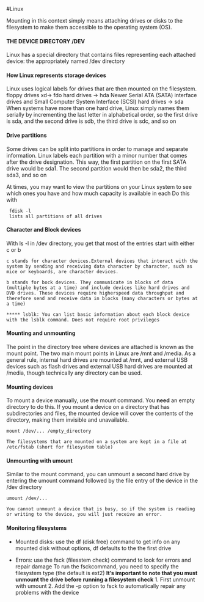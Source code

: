 #Linux 

Mounting in this context simply means attaching drives or disks to the filesystem to make them accessible to the operating system (OS).

#### THE DEVICE DIRECTORY /DEV
Linux has a special directory that contains files representing each attached device: the appropriately named /dev directory

#### How Linux represents storage devices
Linux uses logical labels for drives that are then mounted on the filesystem. 
 floppy drives xd-> fdo
 hard drives -> hda
 Newer Serial ATA (SATA) interface drives and Small Computer System Interface (SCSI) hard drives -> sda
 When systems have more than one hard drive, Linux simply names them serially by incrementing the last letter in alphabetical order, so the first drive is sda, and the second drive is sdb, the third drive is sdc, and so on

 #### Drive partitions
 Some drives can be split into partitions in order to manage and separate information.
 Linux labels each partition with a minor number that comes after the drive designation. This way, the first partition on the first SATA drive would be sda1. The second partition would then be sda2, the third sda3, and so on

 At times, you may want to view the partitions on your Linux system to see which ones you have and how much capacity is available in each
 Do this with 

	 fdisk -l 
	 lists all partitions of all drives

#### Character and Block devices
With ls -l in /dev directory, you get that most of the entries start with either c or b

	c stands for character devices.External devices that interact with the system by sending and receiving data character by character, such as mice or keyboards, are character devices.

	b stands for bock devices. They communicate in blocks of data (multiple bytes at a time) and include devices like hard drives and DVD drives. These devices require higher­speed data throughput and therefore send and receive data in blocks (many characters or bytes at a time)

	***** lsblk: You can list basic information about each block device with the lsblk command. Does not require root privileges

#### Mounting and unmounting 
The point in the directory tree where devices are attached is known as the mount point. The two main mount points in Linux are /mnt and /media. As a general rule, internal hard drives are mounted at /mnt, and external USB devices such as flash drives and external USB hard drives are mounted at /media, though technically any directory can be used.

#### Mounting devices
To mount a device manually, use the mount command. You **need** an empty directory to do this. If you mount a device on a directory that has subdirectories and files, the mounted device will cover the contents of the directory, making them invisible and unavailable.

	mount /dev/... /empty_directory

	The filesystems that are mounted on a system are kept in a file at /etc/fstab (short for filesystem table)

#### Unmounting with umount
Similar to the mount command, you can unmount a second hard drive by entering the umount command followed by the file entry of the device in the /dev directory

	umount /dev/...
	
	You cannot unmount a device that is busy, so if the system is reading or writing to the device, you will just receive an error.

#### Monitoring filesystems

- Mounted disks: use the df (disk free) command to get info on any mounted disk
							  without options, df defaults to the the first drive

- Errors: use the fsck (filesstem check) command to look for errors and repair damage
			   To run the fsckcommand, you need to specify the filesystem type (the default is ext2)
			   **It’s important to note that you must unmount the drive before running a filesystem check**
				1. First unmount with umount
				2. Add the -p option to fsck to automatically repair any problems with the device